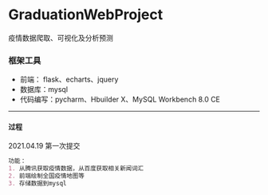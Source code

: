 # GraduationWebProject
疫情数据爬取、可视化及分析预测
### 框架工具
+ 前端： flask、echarts、jquery
+ 数据库：mysql
+ 代码编写：pycharm、Hbuilder X、MySQL Workbench 8.0 CE
------------------------------------
#### 过程
2021.04.19 第一次提交
~~~markdown
功能：
1. 从腾讯获取疫情数据，从百度获取相关新闻词汇
2. 前端绘制全国疫情地图等
3. 存储数据到mysql
~~~
